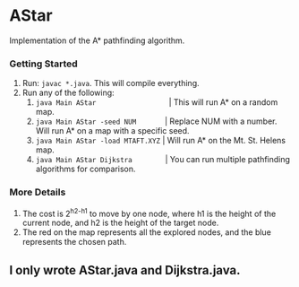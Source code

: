 # AStar
Implementation of the A* pathfinding algorithm. 

### Getting Started
1) Run: ```javac *.java```. This will compile everything.
2) Run any of the following:
    1) ```java Main AStar``` &nbsp;&nbsp;&nbsp;&nbsp;&nbsp;&nbsp;&nbsp;&nbsp;&nbsp;&nbsp;&nbsp;&nbsp;&nbsp;&nbsp;&nbsp;&nbsp;&nbsp;&nbsp;&nbsp;&nbsp;&nbsp;&nbsp;&nbsp;&nbsp;&nbsp;&nbsp;&nbsp;&nbsp;&nbsp;&nbsp;&nbsp;&nbsp;| This will run A* on a random map.
    2) ```java Main AStar -seed NUM``` &nbsp;&nbsp;&nbsp;&nbsp;&nbsp;&nbsp;&nbsp;&nbsp;&nbsp;&nbsp;&nbsp;&nbsp;| Replace NUM with a number. Will run A* on a map with a specific seed.
    3) ```java Main AStar -load MTAFT.XYZ``` | Will run A* on the Mt. St. Helens map.
    4) ```java Main AStar Dijkstra``` &nbsp;&nbsp;&nbsp;&nbsp;&nbsp;&nbsp;&nbsp;&nbsp;&nbsp;&nbsp;&nbsp;&nbsp;&nbsp;&nbsp;| You can run multiple pathfinding algorithms for comparison.

### More Details
1) The cost is 2<sup>h2-h1</sup> to move by one node, where h1 is the height of the current node, and h2 is the height of the target node.
2) The red on the map represents all the explored nodes, and the blue represents the chosen path.

## I only wrote AStar.java and Dijkstra.java.

